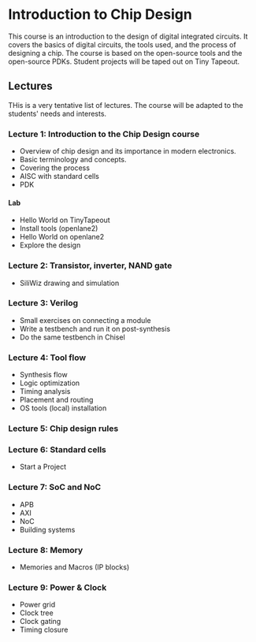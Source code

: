 # Introduction to Chip Design

This course is an introduction to the design of digital integrated circuits. It covers the basics of digital circuits, the tools used, and the process of designing a chip. The course is based on the open-source tools and the open-source PDKs. Student projects will be taped out on Tiny Tapeout.

## Lectures

THis is a very tentative list of lectures. The course will be adapted to the students' needs and interests.

### Lecture 1: Introduction to the Chip Design course
- Overview of chip design and its importance in modern electronics.
- Basic terminology and concepts.
- Covering the process
- AISC with standard cells
- PDK
#### Lab
- Hello World on TinyTapeout
- Install tools (openlane2)
- Hello World on openlane2
- Explore the design

### Lecture 2: Transistor, inverter, NAND gate
- SiliWiz drawing and simulation

### Lecture 3: Verilog
- Small exercises on connecting a module
- Write a testbench and run it on post-synthesis
- Do the same testbench in Chisel

### Lecture 4: Tool flow
- Synthesis flow
- Logic optimization
- Timing analysis
- Placement and routing
- OS tools (local) installation

### Lecture 5: Chip design rules

### Lecture 6: Standard cells
- Start a Project

### Lecture 7: SoC and NoC
- APB
- AXI
- NoC
- Building systems

### Lecture 8: Memory
- Memories and Macros (IP blocks)

### Lecture 9: Power & Clock
- Power grid
- Clock tree
- Clock gating
- Timing closure

